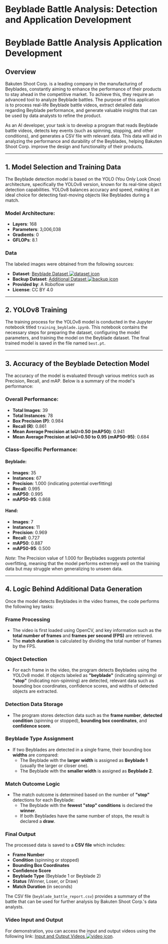 # Beyblade Battle Analysis: Detection and Application Development
# Beyblade Battle Analysis Application Development

## Overview
Bakuten Shoot Corp. is a leading company in the manufacturing of Beyblades, constantly aiming to enhance the performance of their products to stay ahead in the competitive market. To achieve this, they require an advanced tool to analyze Beyblade battles. The purpose of this application is to process real-life Beyblade battle videos, extract detailed data regarding Beyblade performance, and generate valuable insights that can be used by data analysts to refine the product.

As an AI developer, your task is to develop a program that reads Beyblade battle videos, detects key events (such as spinning, stopping, and other conditions), and generates a CSV file with relevant data. This data will aid in analyzing the performance and durability of the Beyblades, helping Bakuten Shoot Corp. improve the design and functionality of their products.

---

## 1. Model Selection and Training Data
The Beyblade detection model is based on the YOLO (You Only Look Once) architecture, specifically the YOLOv8 version, known for its real-time object detection capabilities. YOLOv8 balances accuracy and speed, making it an ideal choice for detecting fast-moving objects like Beyblades during a match.

### Model Architecture:
- **Layers**: 168
- **Parameters**: 3,006,038
- **Gradients**: 0
- **GFLOPs**: 8.1

### Data
The labeled images were obtained from the following sources:
- **Dataset**: [Beyblade Dataset ![dataset icon](https://img.icons8.com/ios-filled/24/000000/dataset.png)](https://universe.roboflow.com/ds-oruoc/beyblade-nttrl)
- **Backup Dataset**: [Additional Dataset ![backup icon](https://img.icons8.com/ios-filled/24/000000/dataset.png)](https://drive.google.com/drive/folders/1CD5QARBdz6SvEcQH5dciN0iEZyei3PTt?usp=sharing)
- **Provided by**: A Roboflow user
- **License**: CC BY 4.0

---

## 2. YOLOv8 Training
The training process for the YOLOv8 model is conducted in the Jupyter notebook titled `training_beyblade.ipynb`. This notebook contains the necessary steps for preparing the dataset, configuring the model parameters, and training the model on the Beyblade dataset. The final trained model is saved in the file named `best.pt`.

---

## 3. Accuracy of the Beyblade Detection Model
The accuracy of the model is evaluated through various metrics such as Precision, Recall, and mAP. Below is a summary of the model's performance:

### Overall Performance:
- **Total Images**: 39
- **Total Instances**: 78
- **Box Precision (P)**: 0.984
- **Recall (R)**: 0.861
- **Mean Average Precision at IoU=0.50 (mAP50)**: 0.941
- **Mean Average Precision at IoU=0.50 to 0.95 (mAP50-95)**: 0.684

### Class-Specific Performance:
#### Beyblade:
- **Images**: 35
- **Instances**: 67
- **Precision**: 1.000 (indicating potential overfitting)
- **Recall**: 0.995
- **mAP50**: 0.995
- **mAP50-95**: 0.868

#### Hand:
- **Images**: 7
- **Instances**: 11
- **Precision**: 0.969
- **Recall**: 0.727
- **mAP50**: 0.887
- **mAP50-95**: 0.500

*Note*: The Precision value of 1.000 for Beyblades suggests potential overfitting, meaning that the model performs extremely well on the training data but may struggle when generalizing to unseen data.

---

## 4. Logic Behind Additional Data Generation

Once the model detects Beyblades in the video frames, the code performs the following key tasks:

### Frame Processing
- The video is first loaded using OpenCV, and key information such as the **total number of frames** and **frames per second (FPS)** are retrieved.
- The **match duration** is calculated by dividing the total number of frames by the FPS.

### Object Detection
- For each frame in the video, the program detects Beyblades using the YOLOv8 model. If objects labeled as **"beyblade"** (indicating spinning) or **"stop"** (indicating non-spinning) are detected, relevant data such as bounding box coordinates, confidence scores, and widths of detected objects are extracted.
  
### Detection Data Storage
- The program stores detection data such as the **frame number**, **detected condition** (spinning or stopped), **bounding box coordinates**, and **confidence score**.
  
### Beyblade Type Assignment
- If two Beyblades are detected in a single frame, their bounding box **widths** are compared:
  - The Beyblade with the **larger width** is assigned as **Beyblade 1** (usually the larger or closer one).
  - The Beyblade with the **smaller width** is assigned as **Beyblade 2**.

### Match Outcome Logic
- The match outcome is determined based on the number of **"stop"** detections for each Beyblade:
  - The Beyblade with the **fewest "stop" conditions** is declared the **winner**.
  - If both Beyblades have the same number of stops, the result is declared a **draw**.

### Final Output
The processed data is saved to a **CSV file** which includes:
- **Frame Number**
- **Condition** (spinning or stopped)
- **Bounding Box Coordinates**
- **Confidence Score**
- **Beyblade Type** (Beyblade 1 or Beyblade 2)
- **Status** (Winner, Loser, or Draw)
- **Match Duration** (in seconds)

The CSV file (`beyblade_battle_report.csv`) provides a summary of the battle that can be used for further analysis by Bakuten Shoot Corp.'s data analysts.

### Video Input and Output
For demonstration, you can access the input and output videos using the following link: [Input and Output Videos ![video icon](https://img.icons8.com/ios-filled/24/000000/video.png)](https://drive.google.com/drive/folders/1JFc2wyTudDbvRg3881mLQKiXAk8TzABj?usp=sharing).
